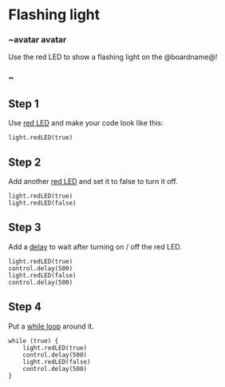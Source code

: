 # Flashing light

### ~avatar avatar

Use the red LED to show a flashing light on the @boardname@!

### ~

## Step 1


Use [red LED](/reference/light/red-LED) and make your code look like this:

```blocks
light.redLED(true)
```

## Step 2

Add another [red LED](/reference/light/red-LED) and set it to false to turn it off.

```blocks
light.redLED(true)
light.redLED(false)
```

## Step 3

Add a [delay](/reference/control/delay) to wait after turning on / off the red LED.

```blocks
light.redLED(true)
control.delay(500)
light.redLED(false)
control.delay(500)
```

## Step 4

Put a [while loop](/reference/loops/while) around it.

```blocks
while (true) {
    light.redLED(true)
    control.delay(500)
    light.redLED(false)
    control.delay(500)
}
```